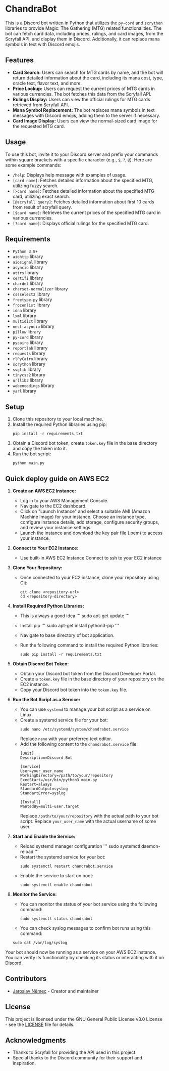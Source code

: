 # ChandraBot

This is a Discord bot written in Python that utilizes the `py-cord` and `scrython` libraries to provide Magic: The Gathering (MTG) related functionalities. The bot can fetch card data, including prices, rulings, and card images, from the Scryfall API, and display them in Discord.
Additionally, it can replace mana symbols in text with Discord emojis.

## Features

- **Card Search:** Users can search for MTG cards by name, and the bot will return detailed information about the card, including its mana cost, type, oracle text, flavor text, and more.
- **Price Lookup:** Users can request the current prices of MTG cards in various currencies. The bot fetches this data from the Scryfall API.
- **Rulings Display:** Users can view the official rulings for MTG cards retrieved from Scryfall API.
- **Mana Symbol Replacement:** The bot replaces mana symbols in text messages with Discord emojis, adding them to the server if necessary.
- **Card Image Display:** Users can view the normal-sized card image for the requested MTG card.

## Usage

To use this bot, invite it to your Discord server and prefix your commands within square brackets with a specific character (e.g., `$`, `?`, `@`). Here are some example commands:

- `/help`: Displays help message with examples of usage.
- `[card name]`: Fetches detailed information about the specified MTG, utilizing fuzzy search.
- `[>card name]`: Fetches detailed information about the specified MTG card, utilizing exact search.
- `[@scryfall query]`: Fetches detailed information about first 10 cards from result of scryfall query.
- `[$card name]`: Retrieves the current prices of the specified MTG card in various currencies.
- `[?card name]`: Displays official rulings for the specified MTG card.


## Requirements

- `Python 3.8+`
- `aiohttp` library
- `aiosignal` library
- `asyncio` library
- `attrs` library
- `certifi` library
- `chardet` library
- `charset-normalizer` library
- `cssselect2` library
- `freetype-py` library
- `frozenlist` library
- `idna` library
- `lxml` library
- `multidict` library
- `nest-asyncio` library
- `pillow` library
- `py-cord` library
- `pycairo` library
- `reportlab` library
- `requests` library
- `rlPyCairo` library
- `scrython` library
- `svglib` library
- `tinycss2` library
- `urllib3` library
- `webencodings` library
- `yarl` library



## Setup

1. Clone this repository to your local machine.
2. Install the required Python libraries using pip:
    ```
    pip install -r requirements.txt
    ```
3. Obtain a Discord bot token, create `token.key` file in the base directory and copy the token into it.
4. Run the bot script:
    ```
    python main.py
    ```

## Quick deploy guide on AWS EC2

1. **Create an AWS EC2 Instance:**
   - Log in to your AWS Management Console.
   - Navigate to the EC2 dashboard.
   - Click on "Launch Instance" and select a suitable AMI (Amazon Machine Image) for your instance. Choose an instance type, configure instance details, add storage, configure security groups, and review your instance settings.
   - Launch the instance and download the key pair file (.pem) to access your instance.

2. **Connect to Your EC2 Instance:**
   - Use built-in AWS EC2 Instance Connect to ssh to your EC2 instance

3. **Clone Your Repository:**
   - Once connected to your EC2 instance, clone your repository using Git:
     ```
     git clone <repository-url>
     cd <repository-directory>
     ```

4. **Install Required Python Libraries:**
    - This is always a good idea
    '''
    sudo apt-get update
    '''
    - Install pip
    '''
    sudo apt-get install python3-pip
    '''

   - Navigate to base directory of bot application.
   - Run the following command to install the required Python libraries:
     ```
     sudo pip install -r requirements.txt
     ```

5. **Obtain Discord Bot Token:**
   - Obtain your Discord bot token from the Discord Developer Portal.
   - Create a `token.key` file in the base directory of your repository on the EC2 instance.
   - Copy your Discord bot token into the `token.key` file.

6. **Run the Bot Script as a Service:**
   - You can use `systemd` to manage your bot script as a service on Linux.
   - Create a systemd service file for your bot:
     ```
     sudo nano /etc/systemd/system/chandrabot.service
     ```
     Replace `nano` with your preferred text editor.
   - Add the following content to the `chandrabot.service` file:
     ```
     [Unit]
     Description=Discord Bot

     [Service]
     User=your_user_name
     WorkingDirectory=/path/to/your/repository
     ExecStart=/usr/bin/python3 main.py
     Restart=always
     StandardOutput=syslog
     StandartError=syslog

     [Install]
     WantedBy=multi-user.target
     ```
     Replace `/path/to/your/repository` with the actual path to your bot script.
     Replace `your_user_name` with the actual username of some user.     

7. **Start and Enable the Service:**
   - Reload systemd manager configuration
    '''
    sudo systemctl daemon-reload
    '''
   - Restart the systemd service for your bot:
     ```
     sudo systemctl restart chandrabot.service
     ```
   - Enable the service to start on boot:
     ```
     sudo systemctl enable chandrabot
     ```

8. **Monitor the Service:**
   - You can monitor the status of your bot service using the following command:
     ```
     sudo systemctl status chandrabot
     ```
   - You can check syslog messages to confirm bot runs using this command:
    ```
    sudo cat /var/log/syslog
    ```

Your bot should now be running as a service on your AWS EC2 instance. You can verify its functionality by checking its status or interacting with it on Discord.

## Contributors

- [Jaroslav Němec](https://github.com/jnemec91) - Creator and maintainer

## License

This project is licensed under the GNU General Public License v3.0 License - see the [LICENSE](LICENSE) file for details.

## Acknowledgments

- Thanks to Scryfall for providing the API used in this project.
- Special thanks to the Discord community for their support and inspiration.
